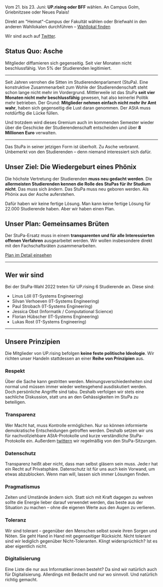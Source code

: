<box>Vom <orange>21. bis 23. Juni</orange>: <b>UP.rising oder BFF</b> wählen. An Campus Golm, Griebnitzsee oder Neues Palais!</box>

Direkt am "Heimat"-Campus der Fakultät wählen oder Briefwahl in den anderen Wahllokalen durchführen &ndash; [Wahllokal finden](https://www.uni-potsdam.de/de/stwa/wahlbekanntmachung)

Wir sind auch auf [Twitter](https://twitter.com/hsg_uprising).

## Status Quo: Asche

<high>Mitglieder diffamieren sich gegenseitig. Seit vier Monaten nicht beschlussfähig. Von 5% der Studierenden legitimiert.</high>

---

Seit Jahren verrohen die Sitten im Studierendenparlament (StuPa). Eine konstruktive Zusammenarbeit zum Wohle der Studierendenschaft steht schon lange nicht mehr im Vordergrund. Mittlerweile ist das StuPa <b>seit vier Monaten nicht mehr beschlussfähig</b> gewesen, hat also keinerlei Politik mehr betrieben. Der Grund: <b>Mitglieder nehmen einfach nicht mehr ihr Amt wahr</b>, haben sich gegenseitig die Lust daran genommen. Der AStA muss notdürftig die Lücke füllen.

Und trotzdem wird dieses Gremium auch im kommenden Semester wieder über die Geschicke der Studierendenschaft entscheiden und über <b>8 Millionen Euro</b> verwalten.

---

<high>Das StuPa in seiner jetzigen Form ist überholt. Zu Asche verbrannt. Unbemerkt von den Studierenden &ndash; denn niemand interessiert sich dafür.</high>

## Unser Ziel: Die Wiedergeburt eines Phönix

Die höchste Vertretung der Studierenden <b>muss neu gedacht werden</b>. Die <b>allermeisten Studierenden kennen die Rolle des StuPas für ihr Studium nicht</b>. Das muss sich ändern. Das StuPa muss neu geboren werden. Als Phönix aus der Asche auferstehen.

<high>Dafür haben wir keine fertige Lösung. Man kann keine fertige Lösung für 22.000 Studierende haben. Aber wir haben einen Plan.</high>

## Unser Plan: Gemeinsames Brüten

Der StuPa-Ersatz muss in einem <b>transparenten und für alle Interessierten offenen Verfahren</b> ausgearbeitet werden. Wir wollen insbesondere direkt mit den Fachschaftsräten zusammenarbeiten.

[Plan im Detail einsehen](plan.md)

---

## Wer wir sind

Bei der StuPa-Wahl 2022 treten für UP.rising 6 Studierende an. Diese sind:

* Linus Löll (IT-Systems Engineering)
* Silvan Verhoeven (IT-Systems Engineering)
* Paul Strobach (IT-Systems Engineering)
* Jessica Obst (Informatik / Computational Science)
* Florian Hübscher (IT-Systems Engineering)
* Lukas Rost (IT-Systems Engineering)

---

## Unsere Prinzipien

Die Mitglieder von UP.rising befolgen <b>keine feste politische Ideologie</b>. Wir richten unser Handeln stattdessen an einer <b>Reihe von Prinzipien</b> aus.

### Respekt

Über die Sache kann gestritten werden. Meinungsverschiedenheiten sind normal und müssen immer wieder weitesgehend ausdiskutiert werden. Doch persönliche Angriffe sind tabu. Deshalb verfolgen wir stets eine sachliche Diskussion, statt uns an den Gehässigkeiten im StuPa zu beteiligen.

### Transparenz

Wer Macht hat, muss Kontrolle ermöglichen. Nur so können informierte demokratische Entscheidungen getroffen werden. Deshalb setzen wir uns für nachvollziehbare AStA-Protokolle und kurze verständliche StuPa-Protokolle ein. Außerdem [twittern](https://twitter.com/hsg_uprising) wir regelmäßig von den StuPa-Sitzungen.

### Datenschutz

Transparenz heißt aber nicht, dass man selbst gläsern sein muss. Jede:r hat ein Recht auf Privatsphäre. Datenschutz ist für uns auch kein Vorwand, um etwas abzublocken. Wenn man will, lassen sich immer Lösungen finden.

### Pragmatismus

Zeiten und Umstände ändern sich. Statt sich mit Kraft dagegen zu wehren sollte die Energie lieber darauf verwendet werden, das beste aus der Situation zu machen &ndash; ohne die eigenen Werte aus den Augen zu verlieren.

### Toleranz

Wir sind tolerant &ndash; gegenüber den Menschen selbst sowie ihren Sorgen und Nöten. Sie geht Hand in Hand mit gegenseitiger Rücksicht. Nicht tolerant sind wir lediglich gegenüber Nicht-Toleranten. Klingt widersprüchlich? Ist es aber eigentlich nicht.

### Digitalisierung

Eine Liste die nur aus Informatiker:innen besteht? Da sind wir natürlich auch für Digitalisierung. Allerdings mit Bedacht und nur wo sinnvoll. Und natürlich richtig gemacht.
